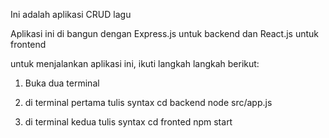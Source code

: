 Ini adalah aplikasi CRUD lagu

Aplikasi ini di bangun dengan Express.js untuk backend dan React.js untuk frontend

untuk menjalankan aplikasi ini, ikuti langkah langkah berikut:

1. Buka dua terminal

2. di terminal pertama tulis syntax
cd backend
node src/app.js

3. di terminal kedua tulis syntax
cd fronted
npm start
